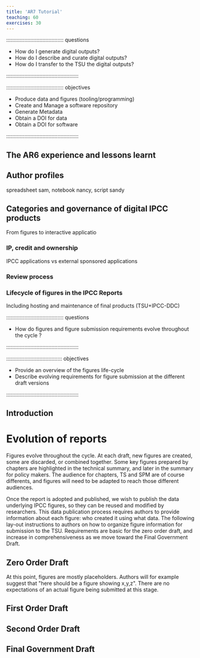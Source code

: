 ```yaml
---
title: 'AR7 Tutorial'
teaching: 60
exercises: 30
---
```


:::::::::::::::::::::::::::::::::::::: questions
- How do I generate digital outputs?
- How do I describe and curate digital outputs?
- How do I transfer to the TSU the digital outputs?
  
::::::::::::::::::::::::::::::::::::::::::::::::

:::::::::::::::::::::::::::::::::::::: objectives
- Produce data and figures (tooling/programming)
- Create and Manage a software repository
- Generate Metadata
- Obtain a DOI for data
- Obtain a DOI for software
  
::::::::::::::::::::::::::::::::::::::::::::::::


## The AR6 experience and lessons learnt

## Author profiles 
spreadsheet sam, notebook nancy, script sandy

## Categories and governance of digital IPCC products
  From figures to interactive applicatio

### IP, credit and ownership 
IPCC applications vs external sponsored applications

### Review process


### Lifecycle of figures in the IPCC Reports
Including hosting and maintenance of final products (TSU+IPCC-DDC)

:::::::::::::::::::::::::::::::::::::: questions 

- How do figures and figure submission requirements evolve throughout the cycle ?

::::::::::::::::::::::::::::::::::::::::::::::::

::::::::::::::::::::::::::::::::::::: objectives

- Provide an overview of the figures life-cycle
- Describe evolving requirements for figure submission at the different draft versions

::::::::::::::::::::::::::::::::::::::::::::::::

## Introduction

# Evolution of reports

Figures evolve throughout the cycle. At each draft, new figures are created, some are discarded, or combined together. Some key figures prepared by chapters are highlighted in the technical summary, and later in the summary for policy makers. The audience for chapters, TS and SPM are of course differents, and figures will need to be adapted to reach those different audiences.  

Once the report is adopted and published, we wish to publish the data underlying IPCC figures, so they can be reused and modified by researchers. This data publication process requires authors to provide information about each figure: who created it using what data. The following lay-out instructions to authors on how to organize figure information for submission to the TSU. Requirements are basic for the zero order draft, and increase in comprehensiveness as we move toward the Final Government Draft.  


## Zero Order Draft

At this point, figures are mostly placeholders. Authors will for example suggest that "here should be a figure showing x,y,z". There are no expectations of an actual figure being submitted at this stage. 

## First Order Draft



## Second Order Draft

## Final Government Draft






